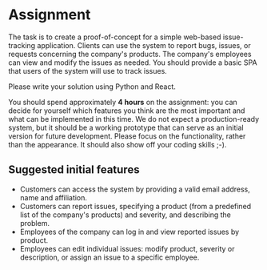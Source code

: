 # Assignment

The task is to create a proof-of-concept for a simple web-based issue-tracking application. Clients can use the system to report bugs, issues, or requests concerning the company's products. The company's employees can view and modify the issues as needed. You should provide a basic SPA that users of the system will use to track issues.

Please write your solution using Python and React.

You should spend approximately **4 hours** on the assignment: you can decide for yourself which features you think are the most important and what can be implemented in this time. We do not expect a production-ready system, but it should be a working prototype that can serve as an initial version for future development. Please focus on the functionality, rather than the appearance. It should also show off your coding skills ;-).

## Suggested initial features

* Customers can access the system by providing a valid email address, name and affiliation.
* Customers can report issues, specifying a product (from a predefined list of the company's products) and severity, and describing the problem.
* Employees of the company can log in and view reported issues by product.
* Employees can edit individual issues: modify product, severity or description, or assign an issue to a specific employee.
